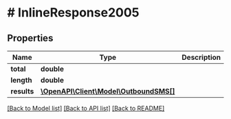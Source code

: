 # # InlineResponse2005

## Properties

Name | Type | Description | Notes
------------ | ------------- | ------------- | -------------
**total** | **double** |  |
**length** | **double** |  |
**results** | [**\OpenAPI\Client\Model\OutboundSMS[]**](OutboundSMS.md) |  |

[[Back to Model list]](../../README.md#models) [[Back to API list]](../../README.md#endpoints) [[Back to README]](../../README.md)
